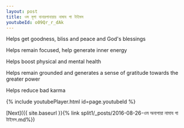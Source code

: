 ```yaml
---
layout: post
title: ওম মৃগা বানারপানায়ায় নামায গা টাইমস
youtubeId: o09Qr_r_dAk
---
```

 
 
Helps get goodness, bliss and peace and God's blessings
 
Helps remain focused, help generate inner energy 
 
Helps boost physical and mental health 
 
Helps remain grounded and generates a sense of gratitude towards the greater power 
 
Helps reduce bad karma
 
 
 
 


{% include youtubePlayer.html id=page.youtubeId %}
 
[Next]({{ site.baseurl }}{% link  split1/_posts/2016-08-26-ওম অনাগায়া নামায গা টাইমস.md%})
 
